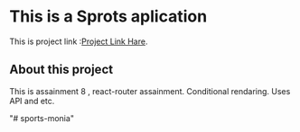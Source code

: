 # This is a Sprots aplication

This is project link :[Project Link Hare](https://github.com/Porgramming-Hero-web-course/react-router-bdamirul0).

## About this project

This is assainment 8 , react-router assainment. Conditional rendaring.
Uses API and etc.

"# sports-monia" 
